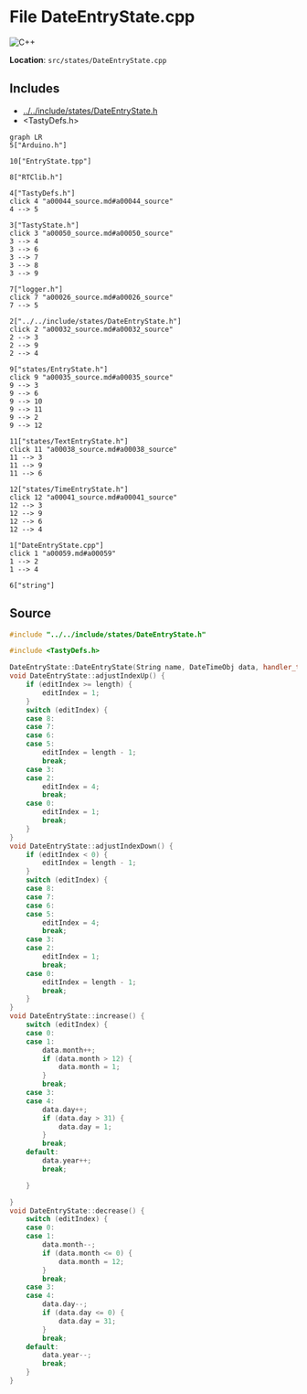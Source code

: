 <a id="a00059"></a>
# File DateEntryState.cpp

![][C++]

**Location**: `src/states/DateEntryState.cpp`





## Includes

* [../../include/states/DateEntryState.h](a00032.md#a00032)
* <TastyDefs.h>

```mermaid
graph LR
5["Arduino.h"]

10["EntryState.tpp"]

8["RTClib.h"]

4["TastyDefs.h"]
click 4 "a00044_source.md#a00044_source"
4 --> 5

3["TastyState.h"]
click 3 "a00050_source.md#a00050_source"
3 --> 4
3 --> 6
3 --> 7
3 --> 8
3 --> 9

7["logger.h"]
click 7 "a00026_source.md#a00026_source"
7 --> 5

2["../../include/states/DateEntryState.h"]
click 2 "a00032_source.md#a00032_source"
2 --> 3
2 --> 9
2 --> 4

9["states/EntryState.h"]
click 9 "a00035_source.md#a00035_source"
9 --> 3
9 --> 6
9 --> 10
9 --> 11
9 --> 2
9 --> 12

11["states/TextEntryState.h"]
click 11 "a00038_source.md#a00038_source"
11 --> 3
11 --> 9
11 --> 6

12["states/TimeEntryState.h"]
click 12 "a00041_source.md#a00041_source"
12 --> 3
12 --> 9
12 --> 6
12 --> 4

1["DateEntryState.cpp"]
click 1 "a00059.md#a00059"
1 --> 2
1 --> 4

6["string"]

```

## Source

```cpp
#include "../../include/states/DateEntryState.h"

#include <TastyDefs.h>

DateEntryState::DateEntryState(String name, DateTimeObj data, handler_t saveFn, TastyState* returnState) : EntryState::EntryState(name, 10, data, saveFn, returnState, this) {};
void DateEntryState::adjustIndexUp() {
    if (editIndex >= length) {
        editIndex = 1;
    }
    switch (editIndex) {
    case 8:
    case 7:
    case 6:
    case 5:
        editIndex = length - 1;
        break;
    case 3:
    case 2:
        editIndex = 4;
        break;
    case 0:
        editIndex = 1;
        break;
    }
}
void DateEntryState::adjustIndexDown() {
    if (editIndex < 0) {
        editIndex = length - 1;
    }
    switch (editIndex) {
    case 8:
    case 7:
    case 6:
    case 5:
        editIndex = 4;
        break;
    case 3:
    case 2:
        editIndex = 1;
        break;
    case 0:
        editIndex = length - 1;
        break;
    }
}
void DateEntryState::increase() {
    switch (editIndex) {
    case 0:
    case 1:
        data.month++;
        if (data.month > 12) {
            data.month = 1;
        }
        break;
    case 3:
    case 4:
        data.day++;
        if (data.day > 31) {
            data.day = 1;
        }
        break;
    default:
        data.year++;
        break;

    }

}
void DateEntryState::decrease() {
    switch (editIndex) {
    case 0:
    case 1:
        data.month--;
        if (data.month <= 0) {
            data.month = 12;
        }
        break;
    case 3:
    case 4:
        data.day--;
        if (data.day <= 0) {
            data.day = 31;
        }
        break;
    default:
        data.year--;
        break;
    }
}
```

[public]: https://img.shields.io/badge/-public-brightgreen (public)
[C++]: https://img.shields.io/badge/language-C%2B%2B-blue (C++)
[static]: https://img.shields.io/badge/-static-lightgrey (static)
[private]: https://img.shields.io/badge/-private-red (private)
[Markdown]: https://img.shields.io/badge/language-Markdown-blue (Markdown)